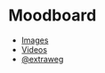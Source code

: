 # Moodboard

- [Images](http://www.gomoodboard.com/boards/gO5ju86w/share)
- [Videos](https://youtube.com/playlist?list=PLKvu0sDRu4thGKj4ZZ2M4o6dnulPRFQWm)
- [@extraweg](https://www.instagram.com/extraweg)

